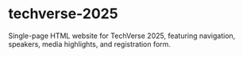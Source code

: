 # techverse-2025
Single-page HTML website for TechVerse 2025, featuring navigation, speakers, media highlights, and registration form.
